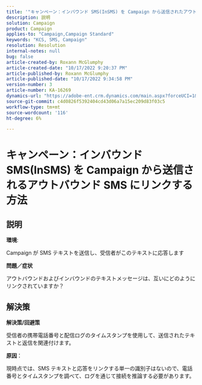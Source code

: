 ```yaml
---
title: '"キャンペーン：インバウンド SMS(InSMS) を Campaign から送信されたアウトバウンド SMS にリンクする方法»'
description: 説明
solution: Campaign
product: Campaign
applies-to: "Campaign,Campaign Standard"
keywords: "KCS, SMS, Campaign"
resolution: Resolution
internal-notes: null
bug: false
article-created-by: Roxann McGlumphy
article-created-date: "10/17/2022 9:20:37 PM"
article-published-by: Roxann McGlumphy
article-published-date: "10/17/2022 9:34:58 PM"
version-number: 3
article-number: KA-16269
dynamics-url: "https://adobe-ent.crm.dynamics.com/main.aspx?forceUCI=1&pagetype=entityrecord&etn=knowledgearticle&id=18fa3e88-614e-ed11-bba2-00224808679b"
source-git-commit: c4d0826f5392404cd43d06a7a15ec209d83f03c5
workflow-type: tm+mt
source-wordcount: '116'
ht-degree: 6%

---
```


# キャンペーン：インバウンド SMS(InSMS) を Campaign から送信されるアウトバウンド SMS にリンクする方法

## 説明


<b>環境</b>:

Campaign が SMS テキストを送信し、受信者がこのテキストに応答します

<b>問題／症状</b>

アウトバウンドおよびインバウンドのテキストメッセージは、互いにどのようにリンクされていますか？


## 解決策


<b>解決策/回避策</b>

受信者の携帯電話番号と配信ログのタイムスタンプを使用して、送信されたテキストと返信を関連付けます。

<b>原因</b>：

現時点では、SMS テキストと応答をリンクする単一の識別子はないので、電話番号とタイムスタンプを調べて、ログを通じて接続を推論する必要があります。



